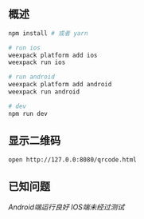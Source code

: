 ## 概述

```bash
npm install # 或者 yarn

# run ios
weexpack platform add ios
weexpack run ios

# run android
weexpack platform add android
weexpack run android

# dev
npm run dev
```

## 显示二维码

```bash
open http://127.0.0:8080/qrcode.html
```

## 已知问题

*Android端运行良好*
*IOS端未经过测试*
